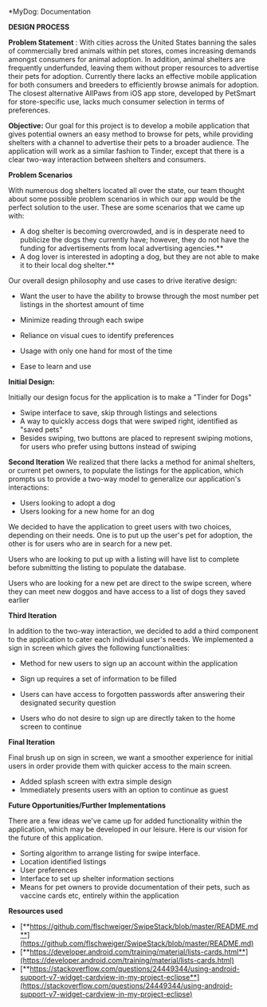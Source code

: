 
*MyDog: Documentation

**DESIGN PROCESS**

**Problem Statement** : With cities across the United States banning the sales of commercially bred animals within pet stores, comes increasing demands amongst consumers for animal adoption.  In addition, animal shelters are frequently underfunded, leaving them without proper resources to advertise their pets for adoption. Currently there lacks an effective mobile application for both consumers and breeders to efficiently browse animals for adoption.  The closest alternative AllPaws from iOS app store, developed by PetSmart for store-specific use, lacks much consumer selection in terms of preferences.

**Objective:** Our goal for this project is to develop a mobile application that gives potential owners an easy method to browse for pets, while providing shelters with a channel to advertise their pets to a broader audience. The application will work as a similar fashion to Tinder, except that there is a clear two-way interaction between shelters and consumers.

**Problem Scenarios**

With numerous dog shelters located all over the state, our team thought about some possible problem scenarios in which our app would be the perfect solution to the user. These are some scenarios that we came up with:

- A dog shelter is becoming overcrowded, and is in desperate need to publicize the dogs they currently have; however, they do not have the funding for advertisements from local advertising agencies.**
- A dog lover is interested in adopting a dog, but they are not able to make it to their local dog shelter.**

Our overall design philosophy and use cases to drive iterative design:

- Want the user to have the ability to browse through the most number pet listings in the shortest amount of time
- Minimize reading through each swipe
- Reliance on visual cues to identify preferences

- Usage with only one hand for most of the time
- Ease to learn and use

**Initial Design:**

Initially our design focus for the application is to make a &quot;Tinder for Dogs&quot;

- Swipe interface to save, skip through listings and selections
- A way to quickly access dogs that were swiped right, identified as &quot;saved pets&quot;
- Besides swiping, two buttons are placed to represent swiping motions, for users who prefer using buttons instead of swiping

**Second Iteration**
We realized that there lacks a method for animal shelters, or current pet owners, to populate the listings for the application, which prompts us to provide a two-way model to generalize our application&#39;s interactions:


- Users looking to adopt a dog
- Users looking for a new home for an dog

We decided to have the application to greet users with two choices, depending on their needs.  One is to put up the user&#39;s pet for adoption, the other is for users who are in search for a new pet.

Users who are looking to put up with a listing will have list to complete before submitting the listing to populate the database.

Users who are looking for a new pet are direct to the swipe screen, where they can meet new doggos and have access to a list of dogs they saved earlier

**Third Iteration**

In addition to the two-way interaction, we decided to add a third component to the application to cater each individual user&#39;s needs.  We implemented a sign in screen which gives the following functionalities:

- Method for new users to sign up an account within the application
- Sign up requires a set of information to be filled
- Users can have access to forgotten passwords after answering their designated security question

- Users who do not desire to sign up are directly taken to the home screen to continue

**Final Iteration**

Final brush up on sign in screen, we want a smoother experience for initial users in order provide them with quicker access to the main screen.

- Added splash screen with extra simple design
- Immediately presents users with an option to continue as guest


**Future Opportunities/Further Implementations**

There are a few ideas we&#39;ve came up for added functionality within the application, which may be developed in our leisure.  Here is our vision for the future of this application.

- Sorting algorithm to arrange listing for swipe interface.
- Location identified listings
- User preferences
- Interface to set up shelter information sections
- Means for pet owners to provide documentation of their pets, such as vaccine cards etc, entirely within the application

**Resources used**

- [**https://github.com/flschweiger/SwipeStack/blob/master/README.md**](https://github.com/flschweiger/SwipeStack/blob/master/README.md)
- [**https://developer.android.com/training/material/lists-cards.html**](https://developer.android.com/training/material/lists-cards.html)
- [**https://stackoverflow.com/questions/24449344/using-android-support-v7-widget-cardview-in-my-project-eclipse**](https://stackoverflow.com/questions/24449344/using-android-support-v7-widget-cardview-in-my-project-eclipse)
